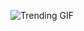 ![Trending GIF](https://media2.giphy.com/media/v1.Y2lkPThiYjIxNzcyOWwzNnVkYTgwbmtlcXd1dmNhcjNpaHBxNnI4YnBydGdtOHAzb21sdyZlcD12MV9naWZzX3NlYXJjaCZjdD1n/fryY00CO4xCz4uJuDQ/giphy.gif)

